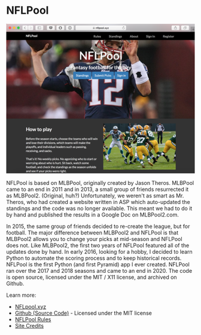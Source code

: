 # NFLPool

![NFLPool](featured.png)


NFLPool is based on MLBPool, originally created by Jason Theros. MLBPool came to an end in 2011 and in 2013, a
small group of friends resurrected it as MLBPool2. (Original, huh?) Unfortunately, we weren't as smart as Mr. Theros,
who had created a website written in ASP which auto-updated the standings and the code was no longer available.
This meant we had to do it by hand and published the results in a Google Doc on MLBPool2.com.

In 2015, the same group of friends decided to re-create the league, but for football. The major difference between
MLBPool2 and NFLPool is that MLBPool2 allows you to change your picks at mid-season and NFLPool does not.
Like MLBPool2, the first two years of NFLPool featured all of the updates done by hand. In early 2016, looking
for a hobby, I decided to learn Python to automate the scoring process and to keep historical records.  NFLPool is
the first Python (and first Pyramid) app I ever created.  NFLPool ran over the 2017 and 2018 seasons and came to an
end in 2020.  The code is open source, licensed under the MIT / X11 license, and archived on Github.

Learn more:

* [NFLpool.xyz](https://nflpool.xyz)
* [Github (Source Code)](https://github.com/prcutler/nflpool) - Licensed under the MIT license
* [NFLPool Rules](https://nflpool.xyz/home/rules)
* [Site Credits](https://nflpool.xyz/home/credits)
